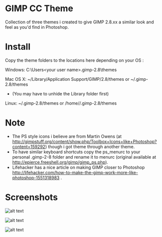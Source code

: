 GIMP CC Theme
===


Collection of three themes i created to give GIMP 2.8.xx a similar look and feel as you'd find in Photoshop.  


Install
===


Copy the theme folders to the locations here depending on your OS :  

Windows: C:\Users\<your user name>\.gimp-2.8\themes  

Mac OS X: ~/Library/Application Support/GIMP/2.8/themes   or   ~/.gimp-2.8/themes  
   * (You may have to unhide the Library folder first)  

Linux: ~/.gimp-2.8/themes   or   /home/<your user name>/.gimp-2.8/themes  


Note
===


* The PS style icons i believe are from Martin Owens (at http://gimpstuff.org/content/show.php/Toolbox+Icons+like+Photoshop?content=159292) though i got theme through another theme.
* To have similar keyboard shortcuts copy the ps_menurc to your personal .gimp-2-8 folder and rename it to menurc (original available at http://epierce.freeshell.org/gimp/gimp_ps.php).
* Lifehacker has a nice article on making GIMP closer to Photoshop http://lifehacker.com/how-to-make-the-gimp-work-more-like-photoshop-1551318983 .


Screenshots
===


![alt text](https://github.com/draekko/gimp-cc-themes/raw/master/dark.png "GIMP CC Dark theme")

![alt text](https://github.com/draekko/gimp-cc-themes/raw/master/darker.png "GIMP CC Darker theme")

![alt text](https://github.com/draekko/gimp-cc-themes/raw/master/darkest.png "GIMP CC Darkest theme")




